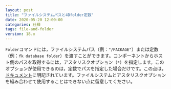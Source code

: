 ```yaml
---
layout: post
title: "ファイルシステムパスと4Dfolder定数"
date: 2020-05-20 12:00:00
categories: 仕様
tags: file-and-folder
version: 18.x
---
```


``Folder``コマンドには，ファイルシステムパス（例：``"/PACKAGE"``）または定数（例：``fk database folder``）を渡すことができます。コンポーネントからホスト側のパスを取得するには，アスタリスクオプション（``*``）を指定します。このオプションが使用できるのは，定数でパスを指定した場合だけです。この点は，[ドキュメント](https://doc.4d.com/4Dv18/4D/18/Folder.301-4506035.ja.html)に明記されています。ファイルシステムとアスタリスクオプションを組み合わせて使用することはできない点に留意してください。
